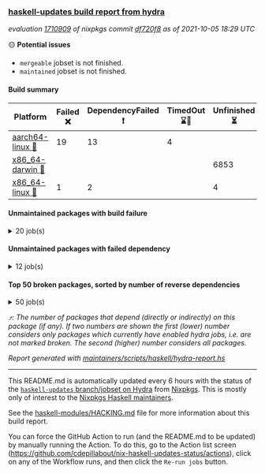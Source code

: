 ### [haskell-updates build report from hydra](https://hydra.nixos.org/jobset/nixpkgs/haskell-updates)
*evaluation [1710909](https://hydra.nixos.org/eval/1710909) of nixpkgs commit [df720f8](https://github.com/NixOS/nixpkgs/commits/df720f8b7fb6ac2bce9cf9d24e211bf018e43ece) as of 2021-10-05 18:29 UTC*

:yellow_circle: **Potential issues**
  * `mergeable` jobset is not finished.
  * `maintained` jobset is not finished.

#### Build summary

 | Platform | Failed :x: | DependencyFailed :heavy_exclamation_mark: | TimedOut :hourglass::no_entry_sign: | Unfinished :hourglass_flowing_sand: | Success :heavy_check_mark: | 
 | --- | --- | --- | --- | --- | --- | 
 | [aarch64-linux :iphone:](https://hydra.nixos.org/eval/1710909?filter=.aarch64-linux) | 19 | 13 | 4 |  | 6864 | 
 | [x86_64-darwin :apple:](https://hydra.nixos.org/eval/1710909?filter=.x86_64-darwin) |  |  |  | 6853 |  | 
 | [x86_64-linux :penguin:](https://hydra.nixos.org/eval/1710909?filter=.x86_64-linux) | 1 | 2 |  | 4 | 6938 | 
#### Unmaintained packages with build failure
<details><summary>20 job(s) </summary>

- [ ] [[:iphone::x:]](https://hydra.nixos.org/build/155232856) [[:apple::hourglass_flowing_sand:]](https://hydra.nixos.org/build/155236269) [[:penguin::heavy_check_mark:]](https://hydra.nixos.org/build/155243853) [haskellPackages.libBF](https://hydra.nixos.org/eval/1710909?filter=haskellPackages.libBF)  :arrow_heading_up: 4 | 20
- [ ] [[:iphone::x:]](https://hydra.nixos.org/build/155238730) [[:apple::hourglass_flowing_sand:]](https://hydra.nixos.org/build/155249338) [[:penguin::heavy_check_mark:]](https://hydra.nixos.org/build/155235239) [haskellPackages.ptr-poker](https://hydra.nixos.org/eval/1710909?filter=haskellPackages.ptr-poker)  :arrow_heading_up: 3 | 3
- [ ] [[:iphone::x:]](https://hydra.nixos.org/build/155230815) [[:apple::hourglass_flowing_sand:]](https://hydra.nixos.org/build/155236545) [[:penguin::heavy_check_mark:]](https://hydra.nixos.org/build/155231134) [haskellPackages.quic](https://hydra.nixos.org/eval/1710909?filter=haskellPackages.quic)  :arrow_heading_up: 2 | 2
- [ ] [[:iphone::x:]](https://hydra.nixos.org/build/155243725) [[:apple::hourglass_flowing_sand:]](https://hydra.nixos.org/build/155241539) [[:penguin::heavy_check_mark:]](https://hydra.nixos.org/build/155230662) [haskellPackages.OrderedBits](https://hydra.nixos.org/eval/1710909?filter=haskellPackages.OrderedBits)  :arrow_heading_up: 1 | 36
- [ ] [[:iphone::x:]](https://hydra.nixos.org/build/155237463) [[:apple::hourglass_flowing_sand:]](https://hydra.nixos.org/build/155243481) [[:penguin::heavy_check_mark:]](https://hydra.nixos.org/build/155250521) [haskellPackages.type-natural](https://hydra.nixos.org/eval/1710909?filter=haskellPackages.type-natural)  :arrow_heading_up: 1 | 4
- [ ] [[:iphone::x:]](https://hydra.nixos.org/build/155241261) [[:apple::hourglass_flowing_sand:]](https://hydra.nixos.org/build/155230119) [[:penguin::heavy_check_mark:]](https://hydra.nixos.org/build/155238846) [haskellPackages.long-double](https://hydra.nixos.org/eval/1710909?filter=haskellPackages.long-double)  :arrow_heading_up: 1 | 2
- [ ] [[:iphone::x:]](https://hydra.nixos.org/build/155248867) [[:apple::hourglass_flowing_sand:]](https://hydra.nixos.org/build/155241446) [[:penguin::heavy_check_mark:]](https://hydra.nixos.org/build/155230089) [haskellPackages.easytensor](https://hydra.nixos.org/eval/1710909?filter=haskellPackages.easytensor)  :arrow_heading_up: 1 | 1
- [ ] [[:iphone::x:]](https://hydra.nixos.org/build/155231800) [[:apple::hourglass_flowing_sand:]](https://hydra.nixos.org/build/155245526) [[:penguin::heavy_check_mark:]](https://hydra.nixos.org/build/155246060) [haskellPackages.nlopt-haskell](https://hydra.nixos.org/eval/1710909?filter=haskellPackages.nlopt-haskell)  :arrow_heading_up: 1 | 1
- [ ] [[:iphone::x:]](https://hydra.nixos.org/build/155229836) [[:apple::hourglass_flowing_sand:]](https://hydra.nixos.org/build/155234900) [[:penguin::heavy_check_mark:]](https://hydra.nixos.org/build/155238806) [haskellPackages.unicode-properties](https://hydra.nixos.org/eval/1710909?filter=haskellPackages.unicode-properties)  :arrow_heading_up: 1 | 1
- [ ] [[:iphone::x:]](https://hydra.nixos.org/build/155234909) [[:apple::hourglass_flowing_sand:]](https://hydra.nixos.org/build/155244795) [[:penguin::heavy_check_mark:]](https://hydra.nixos.org/build/155242085) [haskellPackages.accelerate-llvm](https://hydra.nixos.org/eval/1710909?filter=haskellPackages.accelerate-llvm)  :arrow_heading_up: 0 | 8
- [ ] [[:iphone::x:]](https://hydra.nixos.org/build/155230769) [[:apple::hourglass_flowing_sand:]](https://hydra.nixos.org/build/155247084) [[:penguin::heavy_check_mark:]](https://hydra.nixos.org/build/155235567) [haskellPackages.freetype2](https://hydra.nixos.org/eval/1710909?filter=haskellPackages.freetype2)  :arrow_heading_up: 0 | 7
- [ ] [[:iphone::x:]](https://hydra.nixos.org/build/155233986) [[:apple::hourglass_flowing_sand:]](https://hydra.nixos.org/build/155247491) [[:penguin::heavy_check_mark:]](https://hydra.nixos.org/build/155240530) [haskellPackages.picosat](https://hydra.nixos.org/eval/1710909?filter=haskellPackages.picosat)  :arrow_heading_up: 0 | 1
- [ ] [[:iphone::x:]](https://hydra.nixos.org/build/155232607) [[:apple::hourglass_flowing_sand:]](https://hydra.nixos.org/build/155246799) [[:penguin::heavy_check_mark:]](https://hydra.nixos.org/build/155242641) [haskellPackages.HsASA](https://hydra.nixos.org/eval/1710909?filter=haskellPackages.HsASA) 
- [ ] [[:iphone::x:]](https://hydra.nixos.org/build/155232986) [[:penguin::heavy_check_mark:]](https://hydra.nixos.org/build/155236392) [haskellPackages.gnome-keyring](https://hydra.nixos.org/eval/1710909?filter=haskellPackages.gnome-keyring) 
- [ ] [[:iphone::x:]](https://hydra.nixos.org/build/155237170) [[:apple::hourglass_flowing_sand:]](https://hydra.nixos.org/build/155231243) [[:penguin::heavy_check_mark:]](https://hydra.nixos.org/build/155236662) [haskellPackages.hora](https://hydra.nixos.org/eval/1710909?filter=haskellPackages.hora) 
- [ ] [[:iphone::x:]](https://hydra.nixos.org/build/155230537) [[:apple::hourglass_flowing_sand:]](https://hydra.nixos.org/build/155235649) [[:penguin::heavy_check_mark:]](https://hydra.nixos.org/build/155249421) [haskellPackages.hq](https://hydra.nixos.org/eval/1710909?filter=haskellPackages.hq) 
- [ ] [[:iphone::x:]](https://hydra.nixos.org/build/155241477) [[:apple::hourglass_flowing_sand:]](https://hydra.nixos.org/build/155235388) [[:penguin::heavy_check_mark:]](https://hydra.nixos.org/build/155247469) [haskellPackages.poker](https://hydra.nixos.org/eval/1710909?filter=haskellPackages.poker) 
- [ ] [[:iphone::heavy_exclamation_mark:]](https://hydra.nixos.org/build/155241996) [[:apple::hourglass_flowing_sand:]](https://hydra.nixos.org/build/155235883) [[:penguin::x:]](https://hydra.nixos.org/build/155240745) [haskellPackages.warp-quic](https://hydra.nixos.org/eval/1710909?filter=haskellPackages.warp-quic) 
- [ ] [[:iphone::x:]](https://hydra.nixos.org/build/155238689) [[:apple::hourglass_flowing_sand:]](https://hydra.nixos.org/build/155236517) [[:penguin::heavy_check_mark:]](https://hydra.nixos.org/build/155241833) [haskellPackages.wiringPi](https://hydra.nixos.org/eval/1710909?filter=haskellPackages.wiringPi) 
- [ ] [[:iphone::x:]](https://hydra.nixos.org/build/155249220) [[:apple::hourglass_flowing_sand:]](https://hydra.nixos.org/build/155239510) [[:penguin::heavy_check_mark:]](https://hydra.nixos.org/build/155230282) [haskellPackages.x86-64bit](https://hydra.nixos.org/eval/1710909?filter=haskellPackages.x86-64bit) 
</details>

#### Unmaintained packages with failed dependency
<details><summary>12 job(s) </summary>

- [ ] [[:iphone::heavy_exclamation_mark:]](https://hydra.nixos.org/build/155244222) [[:apple::hourglass_flowing_sand:]](https://hydra.nixos.org/build/155235380) [[:penguin::heavy_check_mark:]](https://hydra.nixos.org/build/155234164) [haskellPackages.jsonifier](https://hydra.nixos.org/eval/1710909?filter=haskellPackages.jsonifier)  :arrow_heading_up: 2 | 2
- [ ] [[:iphone::heavy_exclamation_mark:]](https://hydra.nixos.org/build/155233053) [[:apple::hourglass_flowing_sand:]](https://hydra.nixos.org/build/155249410) [[:penguin::heavy_exclamation_mark:]](https://hydra.nixos.org/build/155248055) [haskellPackages.hbro](https://hydra.nixos.org/eval/1710909?filter=haskellPackages.hbro)  :arrow_heading_up: 1 | 1
- [ ] [[:iphone::heavy_exclamation_mark:]](https://hydra.nixos.org/build/155238155) [[:apple::hourglass_flowing_sand:]](https://hydra.nixos.org/build/155248013) [[:penguin::heavy_check_mark:]](https://hydra.nixos.org/build/155235123) [haskellPackages.http3](https://hydra.nixos.org/eval/1710909?filter=haskellPackages.http3)  :arrow_heading_up: 1 | 1
- [ ] [[:iphone::heavy_exclamation_mark:]](https://hydra.nixos.org/build/155238640) [[:apple::hourglass_flowing_sand:]](https://hydra.nixos.org/build/155250200) [[:penguin::heavy_check_mark:]](https://hydra.nixos.org/build/155241854) [haskellPackages.opentelemetry-extra](https://hydra.nixos.org/eval/1710909?filter=haskellPackages.opentelemetry-extra)  :arrow_heading_up: 1 | 1
- [ ] [[:iphone::heavy_exclamation_mark:]](https://hydra.nixos.org/build/155239659) [[:apple::hourglass_flowing_sand:]](https://hydra.nixos.org/build/155235066) [[:penguin::heavy_check_mark:]](https://hydra.nixos.org/build/155246165) [haskellPackages.PrimitiveArray](https://hydra.nixos.org/eval/1710909?filter=haskellPackages.PrimitiveArray)  :arrow_heading_up: 0 | 35
- [ ] [[:iphone::heavy_exclamation_mark:]](https://hydra.nixos.org/build/155236371) [[:apple::hourglass_flowing_sand:]](https://hydra.nixos.org/build/155249128) [[:penguin::heavy_check_mark:]](https://hydra.nixos.org/build/155243192) [haskellPackages.sized](https://hydra.nixos.org/eval/1710909?filter=haskellPackages.sized)  :arrow_heading_up: 0 | 2
- [ ] [[:iphone::heavy_exclamation_mark:]](https://hydra.nixos.org/build/155238254) [[:apple::hourglass_flowing_sand:]](https://hydra.nixos.org/build/155243263) [[:penguin::heavy_check_mark:]](https://hydra.nixos.org/build/155242381) [haskellPackages.easytensor-vulkan](https://hydra.nixos.org/eval/1710909?filter=haskellPackages.easytensor-vulkan) 
- [ ] [[:iphone::heavy_exclamation_mark:]](https://hydra.nixos.org/build/155231086) [[:apple::hourglass_flowing_sand:]](https://hydra.nixos.org/build/155241080) [[:penguin::heavy_exclamation_mark:]](https://hydra.nixos.org/build/155242728) [haskellPackages.hbro-contrib](https://hydra.nixos.org/eval/1710909?filter=haskellPackages.hbro-contrib) 
- [ ] [[:iphone::heavy_exclamation_mark:]](https://hydra.nixos.org/build/155239518) [[:apple::hourglass_flowing_sand:]](https://hydra.nixos.org/build/155237588) [[:penguin::heavy_check_mark:]](https://hydra.nixos.org/build/155237801) [haskellPackages.hmatrix-nlopt](https://hydra.nixos.org/eval/1710909?filter=haskellPackages.hmatrix-nlopt) 
- [ ] [[:iphone::heavy_exclamation_mark:]](https://hydra.nixos.org/build/155235905) [[:apple::hourglass_flowing_sand:]](https://hydra.nixos.org/build/155232621) [[:penguin::heavy_check_mark:]](https://hydra.nixos.org/build/155241092) [haskellPackages.opentelemetry-lightstep](https://hydra.nixos.org/eval/1710909?filter=haskellPackages.opentelemetry-lightstep) 
- [ ] [[:iphone::heavy_exclamation_mark:]](https://hydra.nixos.org/build/155244308) [[:apple::hourglass_flowing_sand:]](https://hydra.nixos.org/build/155231371) [[:penguin::heavy_check_mark:]](https://hydra.nixos.org/build/155233504) [haskellPackages.rounded](https://hydra.nixos.org/eval/1710909?filter=haskellPackages.rounded) 
- [ ] [[:iphone::heavy_exclamation_mark:]](https://hydra.nixos.org/build/155250509) [[:apple::hourglass_flowing_sand:]](https://hydra.nixos.org/build/155237442) [[:penguin::heavy_check_mark:]](https://hydra.nixos.org/build/155236489) [haskellPackages.unicode-names](https://hydra.nixos.org/eval/1710909?filter=haskellPackages.unicode-names) 
</details>

#### Top 50 broken packages, sorted by number of reverse dependencies
<details><summary>50 job(s) </summary>

[gogol-core](https://packdeps.haskellers.com/reverse/gogol-core) :arrow_heading_up: 182  
[haskell98](https://packdeps.haskellers.com/reverse/haskell98) :arrow_heading_up: 153  
[enumerator](https://packdeps.haskellers.com/reverse/enumerator) :arrow_heading_up: 56  
[derive](https://packdeps.haskellers.com/reverse/derive) :arrow_heading_up: 48  
[contiguous](https://packdeps.haskellers.com/reverse/contiguous) :arrow_heading_up: 45  
[MonadCatchIO-transformers](https://packdeps.haskellers.com/reverse/MonadCatchIO-transformers) :arrow_heading_up: 41  
[parseargs](https://packdeps.haskellers.com/reverse/parseargs) :arrow_heading_up: 41  
[bytesmith](https://packdeps.haskellers.com/reverse/bytesmith) :arrow_heading_up: 35  
[data-lens](https://packdeps.haskellers.com/reverse/data-lens) :arrow_heading_up: 34  
[distributed-process](https://packdeps.haskellers.com/reverse/distributed-process) :arrow_heading_up: 30  
[iteratee](https://packdeps.haskellers.com/reverse/iteratee) :arrow_heading_up: 29  
[jmacro](https://packdeps.haskellers.com/reverse/jmacro) :arrow_heading_up: 29  
[ip](https://packdeps.haskellers.com/reverse/ip) :arrow_heading_up: 26  
[either-unwrap](https://packdeps.haskellers.com/reverse/either-unwrap) :arrow_heading_up: 25  
[HList](https://packdeps.haskellers.com/reverse/HList) :arrow_heading_up: 23  
[SciBaseTypes](https://packdeps.haskellers.com/reverse/SciBaseTypes) :arrow_heading_up: 22  
[haskelldb](https://packdeps.haskellers.com/reverse/haskelldb) :arrow_heading_up: 22  
[hsc3](https://packdeps.haskellers.com/reverse/hsc3) :arrow_heading_up: 22  
[wxdirect](https://packdeps.haskellers.com/reverse/wxdirect) :arrow_heading_up: 22  
[BiobaseTypes](https://packdeps.haskellers.com/reverse/BiobaseTypes) :arrow_heading_up: 21  
[wxc](https://packdeps.haskellers.com/reverse/wxc) :arrow_heading_up: 21  
[biocore](https://packdeps.haskellers.com/reverse/biocore) :arrow_heading_up: 20  
[secp256k1-haskell](https://packdeps.haskellers.com/reverse/secp256k1-haskell) :arrow_heading_up: 20  
[wxcore](https://packdeps.haskellers.com/reverse/wxcore) :arrow_heading_up: 20  
[attoparsec-enumerator](https://packdeps.haskellers.com/reverse/attoparsec-enumerator) :arrow_heading_up: 19  
[bytestring-show](https://packdeps.haskellers.com/reverse/bytestring-show) :arrow_heading_up: 19  
[bytestring-trie](https://packdeps.haskellers.com/reverse/bytestring-trie) :arrow_heading_up: 19  
[numhask](https://packdeps.haskellers.com/reverse/numhask) :arrow_heading_up: 19  
[polysemy-plugin](https://packdeps.haskellers.com/reverse/polysemy-plugin) :arrow_heading_up: 19  
[wx](https://packdeps.haskellers.com/reverse/wx) :arrow_heading_up: 19  
[BiobaseENA](https://packdeps.haskellers.com/reverse/BiobaseENA) :arrow_heading_up: 18  
[asn1-data](https://packdeps.haskellers.com/reverse/asn1-data) :arrow_heading_up: 18  
[dbus-core](https://packdeps.haskellers.com/reverse/dbus-core) :arrow_heading_up: 18  
[gtksourceview2](https://packdeps.haskellers.com/reverse/gtksourceview2) :arrow_heading_up: 18  
[BiobaseXNA](https://packdeps.haskellers.com/reverse/BiobaseXNA) :arrow_heading_up: 17  
[HGamer3D-Data](https://packdeps.haskellers.com/reverse/HGamer3D-Data) :arrow_heading_up: 17  
[certificate](https://packdeps.haskellers.com/reverse/certificate) :arrow_heading_up: 17  
[dbus-client](https://packdeps.haskellers.com/reverse/dbus-client) :arrow_heading_up: 17  
[gconf](https://packdeps.haskellers.com/reverse/gconf) :arrow_heading_up: 17  
[gtk-serialized-event](https://packdeps.haskellers.com/reverse/gtk-serialized-event) :arrow_heading_up: 17  
[uuid-orphans](https://packdeps.haskellers.com/reverse/uuid-orphans) :arrow_heading_up: 17  
[cuda](https://packdeps.haskellers.com/reverse/cuda) :arrow_heading_up: 16  
[happstack-jmacro](https://packdeps.haskellers.com/reverse/happstack-jmacro) :arrow_heading_up: 16  
[manatee-core](https://packdeps.haskellers.com/reverse/manatee-core) :arrow_heading_up: 16  
[monads-fd](https://packdeps.haskellers.com/reverse/monads-fd) :arrow_heading_up: 16  
[murmur3](https://packdeps.haskellers.com/reverse/murmur3) :arrow_heading_up: 16  
[tls-extra](https://packdeps.haskellers.com/reverse/tls-extra) :arrow_heading_up: 16  
[ADPfusion](https://packdeps.haskellers.com/reverse/ADPfusion) :arrow_heading_up: 15  
[MaybeT](https://packdeps.haskellers.com/reverse/MaybeT) :arrow_heading_up: 15  
[blaze-builder-enumerator](https://packdeps.haskellers.com/reverse/blaze-builder-enumerator) :arrow_heading_up: 15  
</details>


*:arrow_heading_up:: The number of packages that depend (directly or indirectly) on this package (if any). If two numbers are shown the first (lower) number considers only packages which currently have enabled hydra jobs, i.e. are not marked broken. The second (higher) number considers all packages.*

*Report generated with [maintainers/scripts/haskell/hydra-report.hs](https://github.com/NixOS/nixpkgs/blob/haskell-updates/maintainers/scripts/haskell/hydra-report.sh)*


----------------------------------------------------------------------

This README.md is automatically updated every 6 hours with the status of the
[`haskell-updates` branch/jobset on Hydra](https://hydra.nixos.org/jobset/nixpkgs/haskell-updates)
from [Nixpkgs](https://github.com/NixOS/nixpkgs).  This is mostly only of
interest to the [Nixpkgs Haskell maintainers](https://github.com/orgs/NixOS/teams/haskell).

See the
[haskell-modules/HACKING.md](https://github.com/NixOS/nixpkgs/blob/haskell-updates/pkgs/development/haskell-modules/HACKING.md)
file for more information about this build report.

You can force the GitHub Action to run (and the README.md to be updated) by
manually running the Action.  To do this, go to the Action list screen
(https://github.com/cdepillabout/nix-haskell-updates-status/actions),
click on any of the Workflow runs, and then click the `Re-run jobs` button.

